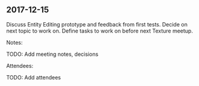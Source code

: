 ## 2017-12-15

Discuss Entity Editing prototype and feedback from first tests. Decide on next topic to work on. Define tasks to work on before next Texture meetup.

Notes:

TODO: Add meeting notes, decisions

Attendees:

TODO: Add attendees
